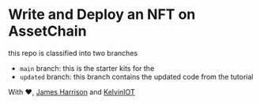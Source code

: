 # Write and Deploy an NFT on AssetChain

this repo is classified into two branches

- `main` branch: this is the starter kits for the
- `updated` branch: this branch contains the updated code from the tutorial
  


With :heart:, <a href="https://github.com/KodeSage" target="_blank">James Harrison</a> and <a href="https://github.com/theiceeman" target="_blank">KelvinIOT</a>
